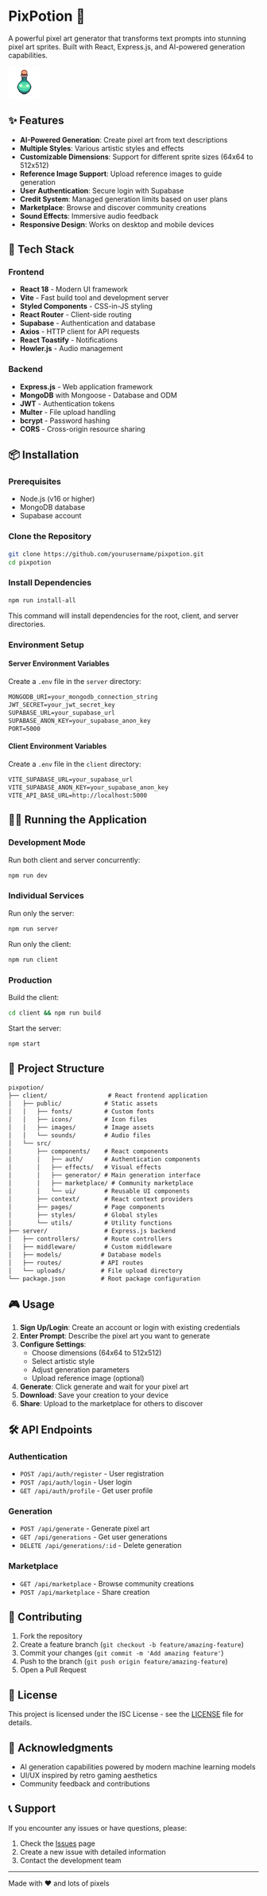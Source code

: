 # PixPotion 🎨

A powerful pixel art generator that transforms text prompts into stunning pixel art sprites. Built with React, Express.js, and AI-powered generation capabilities.

![PixPotion](pixPotion.png)

## ✨ Features

- **AI-Powered Generation**: Create pixel art from text descriptions
- **Multiple Styles**: Various artistic styles and effects
- **Customizable Dimensions**: Support for different sprite sizes (64x64 to 512x512)
- **Reference Image Support**: Upload reference images to guide generation
- **User Authentication**: Secure login with Supabase
- **Credit System**: Managed generation limits based on user plans
- **Marketplace**: Browse and discover community creations
- **Sound Effects**: Immersive audio feedback
- **Responsive Design**: Works on desktop and mobile devices

## 🚀 Tech Stack

### Frontend
- **React 18** - Modern UI framework
- **Vite** - Fast build tool and development server
- **Styled Components** - CSS-in-JS styling
- **React Router** - Client-side routing
- **Supabase** - Authentication and database
- **Axios** - HTTP client for API requests
- **React Toastify** - Notifications
- **Howler.js** - Audio management

### Backend
- **Express.js** - Web application framework
- **MongoDB** with Mongoose - Database and ODM
- **JWT** - Authentication tokens
- **Multer** - File upload handling
- **bcrypt** - Password hashing
- **CORS** - Cross-origin resource sharing

## 📦 Installation

### Prerequisites
- Node.js (v16 or higher)
- MongoDB database
- Supabase account

### Clone the Repository
```bash
git clone https://github.com/yourusername/pixpotion.git
cd pixpotion
```

### Install Dependencies
```bash
npm run install-all
```

This command will install dependencies for the root, client, and server directories.

### Environment Setup

#### Server Environment Variables
Create a `.env` file in the `server` directory:
```env
MONGODB_URI=your_mongodb_connection_string
JWT_SECRET=your_jwt_secret_key
SUPABASE_URL=your_supabase_url
SUPABASE_ANON_KEY=your_supabase_anon_key
PORT=5000
```

#### Client Environment Variables
Create a `.env` file in the `client` directory:
```env
VITE_SUPABASE_URL=your_supabase_url
VITE_SUPABASE_ANON_KEY=your_supabase_anon_key
VITE_API_BASE_URL=http://localhost:5000
```

## 🏃‍♂️ Running the Application

### Development Mode
Run both client and server concurrently:
```bash
npm run dev
```

### Individual Services
Run only the server:
```bash
npm run server
```

Run only the client:
```bash
npm run client
```

### Production
Build the client:
```bash
cd client && npm run build
```

Start the server:
```bash
npm start
```

## 📁 Project Structure

```
pixpotion/
├── client/                 # React frontend application
│   ├── public/            # Static assets
│   │   ├── fonts/         # Custom fonts
│   │   ├── icons/         # Icon files
│   │   ├── images/        # Image assets
│   │   └── sounds/        # Audio files
│   └── src/
│       ├── components/    # React components
│       │   ├── auth/      # Authentication components
│       │   ├── effects/   # Visual effects
│       │   ├── generator/ # Main generation interface
│       │   ├── marketplace/ # Community marketplace
│       │   └── ui/        # Reusable UI components
│       ├── context/       # React context providers
│       ├── pages/         # Page components
│       ├── styles/        # Global styles
│       └── utils/         # Utility functions
├── server/                # Express.js backend
│   ├── controllers/       # Route controllers
│   ├── middleware/        # Custom middleware
│   ├── models/           # Database models
│   ├── routes/           # API routes
│   └── uploads/          # File upload directory
└── package.json          # Root package configuration
```

## 🎮 Usage

1. **Sign Up/Login**: Create an account or login with existing credentials
2. **Enter Prompt**: Describe the pixel art you want to generate
3. **Configure Settings**: 
   - Choose dimensions (64x64 to 512x512)
   - Select artistic style
   - Adjust generation parameters
   - Upload reference image (optional)
4. **Generate**: Click generate and wait for your pixel art
5. **Download**: Save your creation to your device
6. **Share**: Upload to the marketplace for others to discover

## 🛠️ API Endpoints

### Authentication
- `POST /api/auth/register` - User registration
- `POST /api/auth/login` - User login
- `GET /api/auth/profile` - Get user profile

### Generation
- `POST /api/generate` - Generate pixel art
- `GET /api/generations` - Get user generations
- `DELETE /api/generations/:id` - Delete generation

### Marketplace
- `GET /api/marketplace` - Browse community creations
- `POST /api/marketplace` - Share creation

## 🤝 Contributing

1. Fork the repository
2. Create a feature branch (`git checkout -b feature/amazing-feature`)
3. Commit your changes (`git commit -m 'Add amazing feature'`)
4. Push to the branch (`git push origin feature/amazing-feature`)
5. Open a Pull Request

## 📝 License

This project is licensed under the ISC License - see the [LICENSE](LICENSE) file for details.

## 🙏 Acknowledgments

- AI generation capabilities powered by modern machine learning models
- UI/UX inspired by retro gaming aesthetics
- Community feedback and contributions

## 📞 Support

If you encounter any issues or have questions, please:
1. Check the [Issues](https://github.com/yourusername/pixpotion/issues) page
2. Create a new issue with detailed information
3. Contact the development team

---

Made with ❤️ and lots of pixels
